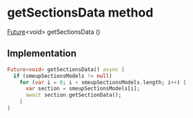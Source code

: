 


# getSectionsData method








[Future](https://api.flutter.dev/flutter/dart-async/Future-class.html)&lt;void> getSectionsData
()








## Implementation

```dart
Future<void> getSectionsData() async {
  if (smeupSectionsModels != null)
    for (var i = 0; i < smeupSectionsModels.length; i++) {
      var section = smeupSectionsModels[i];
      await section.getSectionData();
    }
}
```







